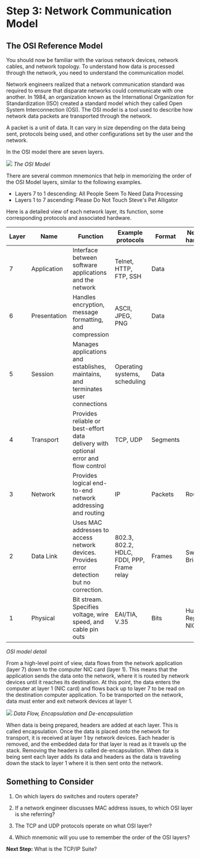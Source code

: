 
# Step 3: Network Communication Model

## The OSI Reference Model

You should now be familiar with the various network devices, network cables, and network topology. To understand how data is processed through the network, you need to understand the communication model.

Network engineers realized that a network communication standard was required to ensure that disparate networks could communicate with one another. In 1984, an organization known as the International Organization for Standardization (ISO) created a standard model which they called Open System Interconnection (OSI). The OSI model is a tool used to describe how network data packets are transported through the network.

A packet is a unit of data. It can vary in size depending on the data being sent, protocols being used, and other configurations set by the user and the network.

In the OSI model there are seven layers.

![](/posts/files/networking-102-the-topologies/assets/images/osi.png)
*The OSI Model*

There are several common mnemonics that help in memorizing the order of the OSI Model layers, similar to the following examples.

* Layers 7 to 1 descending: All People Seem To Need Data Processing
* Layers 1 to 7 ascending: Please Do Not Touch Steve's Pet Alligator

Here is a detailed view of each network layer, its function, some corresponding protocols and associated hardware.

| Layer | Name         | Function                                                                                  | Example protocols                          | Format   | Network hardware   |
|-------|--------------|-------------------------------------------------------------------------------------------|--------------------------------------------|----------|--------------------|
| 7     | Application  | Interface between software applications and the network                                   | Telnet, HTTP, FTP, SSH                     | Data     |                    |
| 6     | Presentation | Handles encryption, message formatting, and compression                                   | ASCII, JPEG, PNG                           | Data     |                    |
| 5     | Session      | Manages applications and establishes, maintains, and terminates user connections          | Operating systems, scheduling              | Data     |                    |
| 4     | Transport    | Provides reliable or best-effort data delivery with optional error and flow control       | TCP, UDP                                   | Segments |                    |
| 3     | Network      | Provides logical end-to-end network addressing and routing                                | IP                                         | Packets  | Router             |
| 2     | Data Link    | Uses MAC addresses to access network devices. Provides error detection but no correction. | 802.3, 802.2, HDLC, FDDI, PPP, Frame relay | Frames   | Switch, Bridge     |
| 1     | Physical     | Bit stream. Specifies voltage, wire speed, and cable pin outs                             | EAI/TIA, V.35                              | Bits     | Hub, Repeater, NIC |
*OSI model detail*

From a high-level point of view, data flows from the network application (layer 7) down to the computer NIC card (layer 1). This means that the application sends the data onto the network, where it is routed by network devices until it reaches its destination. At this point, the data enters the computer at layer 1 (NIC card) and flows back up to layer 7 to be read on the destination computer application. To be transported on the network, data must enter and exit network devices at layer 1.

![](/posts/files/networking-102-the-topologies/assets/images/encapsulation.png)
*Data Flow, Encapsulation and De-encapsulation*

When data is being prepared, headers are added at each layer. This is called encapsulation. Once the data is placed onto the network for transport, it is received at layer 1 by network devices. Each header is removed, and the embedded data for that layer is read as it travels up the stack. Removing the headers is called de-encapsulation. When data is being sent each layer adds its data and headers as the data is traveling down the stack to layer 1 where it is then sent onto the network.

## Something to Consider
1. On which layers do switches and routers operate?

2. If a network engineer discusses MAC address issues, to which OSI layer is she referring?

3. The TCP and UDP protocols operate on what OSI layer?

4. Which mnemonic will you use to remember the order of the OSI layers?

**Next Step:**  What is the TCP/IP Suite?
